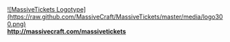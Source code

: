 <a href="http://massivecraft.com/massivetickets">
![MassiveTickets Logotype](https://raw.github.com/MassiveCraft/MassiveTickets/master/media/logo300.png)<br>
<b>http://massivecraft.com/massivetickets</b></a>

